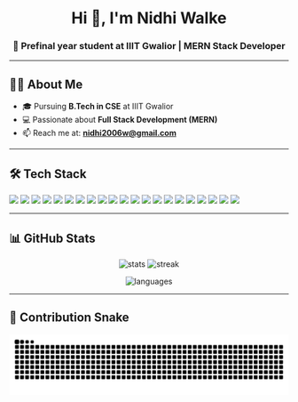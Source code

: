 <!-- Profile Header -->
<h1 align="center">Hi 👋, I'm Nidhi Walke</h1>
<h3 align="center">🚀 Prefinal year student at IIIT Gwalior | MERN Stack Developer </h3>

---

<!-- About Section -->
## 👩‍💻 About Me
- 🎓 Pursuing **B.Tech in CSE** at IIIT Gwalior  
- 💻 Passionate about **Full Stack Development (MERN)**
- 📫 Reach me at: **nidhi2006w@gmail.com**  

---

<!-- Tech Stack -->
## 🛠️ Tech Stack
<p>
 <img src="https://img.shields.io/badge/C++-00599C?style=for-the-badge&logo=c%2B%2B&logoColor=white"/>
<img src="https://img.shields.io/badge/C-A8B9CC?style=for-the-badge&logo=c&logoColor=white"/>
<img src="https://img.shields.io/badge/JavaScript-F7DF1E?style=for-the-badge&logo=javascript&logoColor=black"/>
<img src="https://img.shields.io/badge/React-20232A?style=for-the-badge&logo=react&logoColor=61DAFB"/>
<img src="https://img.shields.io/badge/Node.js-339933?style=for-the-badge&logo=nodedotjs&logoColor=white"/>
<img src="https://img.shields.io/badge/Express.js-000000?style=for-the-badge&logo=express&logoColor=white"/>
<img src="https://img.shields.io/badge/MongoDB-4EA94B?style=for-the-badge&logo=mongodb&logoColor=white"/>
<img src="https://img.shields.io/badge/TailwindCSS-38B2AC?style=for-the-badge&logo=tailwind-css&logoColor=white"/>
<img src="https://img.shields.io/badge/Vite-646CFF?style=for-the-badge&logo=vite&logoColor=white"/>
<img src="https://img.shields.io/badge/HTML5-E34F26?style=for-the-badge&logo=html5&logoColor=white"/>
<img src="https://img.shields.io/badge/CSS3-1572B6?style=for-the-badge&logo=css3&logoColor=white"/>
<img src="https://img.shields.io/badge/REST%20API-02569B?style=for-the-badge&logo=fastapi&logoColor=white"/>
<img src="https://img.shields.io/badge/Socket.IO-010101?style=for-the-badge&logo=socketdotio&logoColor=white"/>
<img src="https://img.shields.io/badge/MySQL-4479A1?style=for-the-badge&logo=mysql&logoColor=white"/>
<img src="https://img.shields.io/badge/Git-F05032?style=for-the-badge&logo=git&logoColor=white"/>
<img src="https://img.shields.io/badge/GitHub-181717?style=for-the-badge&logo=github&logoColor=white"/>
<img src="https://img.shields.io/badge/Postman-FF6C37?style=for-the-badge&logo=postman&logoColor=white"/>
<img src="https://img.shields.io/badge/VS%20Code-0078D4?style=for-the-badge&logo=visual-studio-code&logoColor=white"/>
<img src="https://img.shields.io/badge/Vercel-000000?style=for-the-badge&logo=vercel&logoColor=white"/>
<img src="https://img.shields.io/badge/Render-46E3B7?style=for-the-badge&logo=render&logoColor=white"/>
<img src="https://img.shields.io/badge/MongoDB%20Atlas-47A248?style=for-the-badge&logo=mongodb&logoColor=white"/>



</p>

---

<!-- GitHub Stats -->
## 📊 GitHub Stats
<p align="center">
  <img src="https://github-readme-stats.vercel.app/api?username=26nidhi&show_icons=true&theme=radical" alt="stats" />
  <img src="https://github-readme-streak-stats.herokuapp.com/?user=26nidhi&theme=radical" alt="streak" />
</p>

<p align="center">
  <img src="https://github-readme-stats.vercel.app/api/top-langs/?username=26nidhi&layout=compact&theme=radical" alt="languages" />
</p>


---
## 🐍 Contribution Snake
<picture>
  <source media="(prefers-color-scheme: dark)" srcset="https://raw.githubusercontent.com/26nidhi/26nidhi/output/snake-dark.svg" />
  <source media="(prefers-color-scheme: light)" srcset="https://raw.githubusercontent.com/26nidhi/26nidhi/output/snake.svg" />
  <img alt="github contribution snake" src="https://raw.githubusercontent.com/26nidhi/26nidhi/output/snake.svg" />
</picture>


